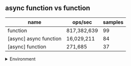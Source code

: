 ## async function vs function

|name|ops/sec|samples|
|-|-|-|
|function|817,382,639|99|
|[async] async function|16,029,211|84|
|[async] function|271,685|37|


<details>
<summary>Environment</summary>

* __Machine:__ linux x64 | 4 vCPUs | 15.6GB Mem
* __Run:__ Tue Mar 12 2024 18:26:33 GMT+0000 (Coordinated Universal Time)
</details>

<!--
{"environment":{"platform":"linux","arch":"x64","cpus":4,"totalMemory":15.606498718261719},"benchmarks":[{"name":"function","opsSec":817382638.8484887,"samples":9},{"name":"[async] async function","opsSec":16029211.29120887,"samples":7},{"name":"[async] function","opsSec":271684.7991591355,"samples":3}]}-->
